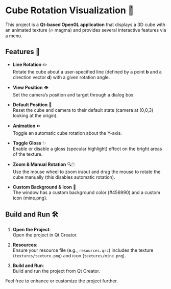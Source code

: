 # Cube Rotation Visualization 🚀

This project is a **Qt-based OpenGL application** that displays a 3D cube with an animated texture (🔥 magma) and provides several interactive features via a menu.

## Features 🎨

- **Line Rotation** ✏️  
  Rotate the cube about a user-specified line (defined by a point **b** and a direction vector **d**) with a given rotation angle.
  
- **View Position** 👁️  
  Set the camera’s position and target through a dialog box.

- **Default Position** 🔄  
  Reset the cube and camera to their default state (camera at (0,0,3) looking at the origin).

- **Animation** ⏩  
  Toggle an automatic cube rotation about the Y-axis.

- **Toggle Gloss** ✨  
  Enable or disable a gloss (specular highlight) effect on the bright areas of the texture.

- **Zoom & Manual Rotation** 🔍🖱️  
  Use the mouse wheel to zoom in/out and drag the mouse to rotate the cube manually (this disables automatic rotation).

- **Custom Background & Icon** 🎨  
  The window has a custom background color (#456990) and a custom icon (mine.png).

## Build and Run 🛠️

1. **Open the Project**:  
   Open the project in Qt Creator.
   
2. **Resources**:  
   Ensure your resource file (e.g., `resources.qrc`) includes the texture (`textures/texture.png`) and icon (`textures/mine.png`).
   
3. **Build and Run**:  
   Build and run the project from Qt Creator.

Feel free to enhance or customize the project further.
